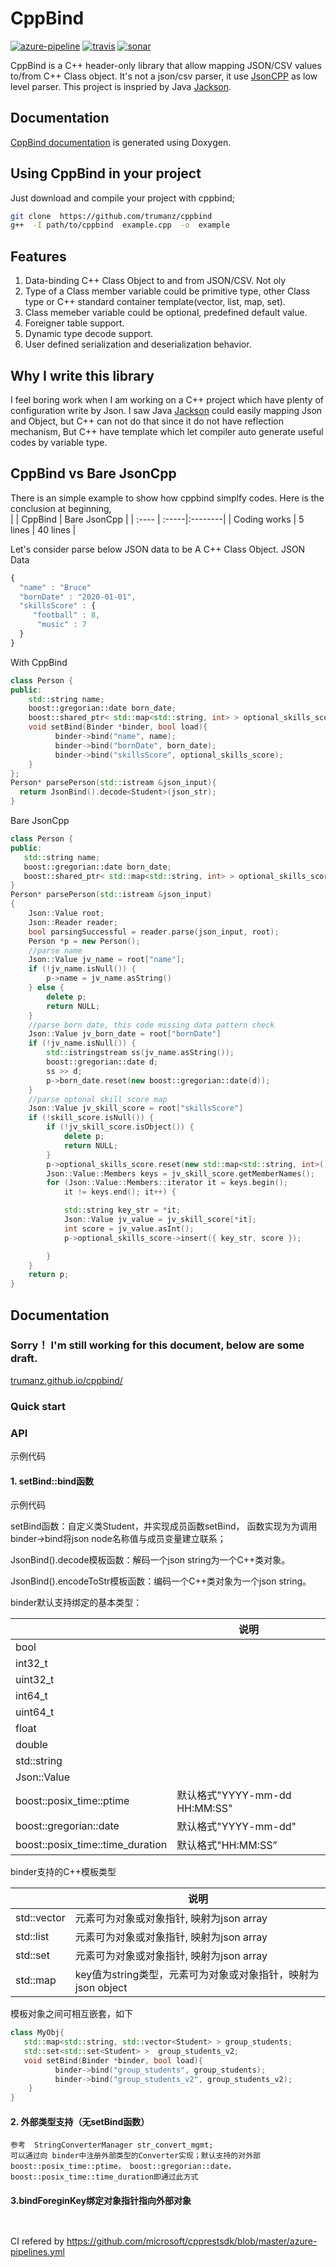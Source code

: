 # CppBind



[![azure-pipeline](https://dev.azure.com/trumanckzhou/trumanckzhou/_apis/build/status/trumanz.cppbind?branchName=master)](https://dev.azure.com/trumanckzhou/trumanckzhou/_build/latest?definitionId=1&branchName=master)
[![travis](https://api.travis-ci.org/trumanz/cppbind.svg?branch=master)](https://travis-ci.org/github/trumanz/cppbind)
[![sonar](https://sonarcloud.io/api/project_badges/measure?project=trumanz_cppbind&metric=alert_status)](https://sonarcloud.io/dashboard?id=trumanz_cppbind) 


CppBind is a C++ header-only library that allow mapping JSON/CSV values to/from C++ Class object. It's not a json/csv parser, it use [JsonCPP](https://github.com/open-source-parsers/jsoncpp) as low level parser. This project is inspried by Java [Jackson](https://github.com/FasterXML/jackson).


## Documentation
[CppBind documentation](http://trumanz.github.io/cppbind/) is generated using Doxygen.

## Using CppBind in your project
Just download and compile your project with cppbind;
```bash
git clone  https://github.com/trumanz/cppbind
g++  -I path/to/cppbind  example.cpp  -o  example
```

## Features
1. Data-binding C++ Class Object to and from JSON/CSV. Not oly 
2. Type of a Class member variable could be primitive type, other Class type or C++ standard container template(vector, list, map, set).
3. Class memeber variable could be  optional, predefined default value.
4. Foreigner table support. 
5. Dynamic type decode support.
6. User defined serialization and deserialization behavior.


## Why I write this library
I feel boring work when I am working on a C++ project which have plenty of configuration write by Json. I saw Java [Jackson](https://github.com/FasterXML/jackson) could easily mapping Json and Object, but C++ can not do that since it do not have reflection mechanism,  But C++ have template which let compiler auto generate useful codes by variable type.


## CppBind vs Bare JsonCpp

There is an simple example to show how cppbind simplfy codes. Here is the conclusion at beginning,   
| | CppBind |  Bare JsonCpp |
| :---- | :-----|:--------|
| Coding works | 5 lines | 40 lines |


Let's consider parse below JSON data to be A C++ Class Object.
JSON Data
```javascript
{
  "name" : "Bruce"
  "bornDate" : "2020-01-01",
  "skillsScore" : { 
     "football" : 8, 
      "music" : 7 
  }
}
```
With CppBind
```c++
class Person {
public:
    std::string name;
    boost::gregorian::date born_date;
    boost::shared_ptr< std::map<std::string, int> > optional_skills_score;
    void setBind(Binder *binder, bool load){
          binder->bind("name", name);
          binder->bind("bornDate", born_date);
          binder->bind("skillsScore", optional_skills_score);
    }
};
Person* parsePerson(std::istream &json_input){
  return JsonBind().decode<Student>(json_str);
}
```
Bare JsonCpp
```c++
class Person {
public:
   std::string name;
   boost::gregorian::date born_date;
   boost::shared_ptr< std::map<std::string, int> > optional_skills_score;
}
Person* parsePerson(std::istream &json_input)
{
    Json::Value root;
    Json::Reader reader;
    bool parsingSuccessful = reader.parse(json_input, root);
    Person *p = new Person();
    //parse name
    Json::Value jv_name = root["name"];
    if (!jv_name.isNull()) {
        p->name = jv_name.asString()
    } else {
        delete p;
        return NULL;
    }
    //parse born date, this code missing data pattern check
    Json::Value jv_born_date = root["bornDate"]
    if (!jv_name.isNull()) {
        std::istringstream ss(jv_name.asString());
        boost::gregorian::date d;
        ss >> d;
        p->born_date.reset(new boost::gregorian::date(d));
    }
    //parse optonal skill score map
    Json::Value jv_skill_score = root["skillsScore"]
    if (!skill_score.isNull()) {
        if (!jv_skill_score.isObject()) {
            delete p;
            return NULL;
        }
        p->optional_skills_score.reset(new std::map<std::string, int>());
        Json::Value::Members keys = jv_skill_score.getMemberNames();
        for (Json::Value::Members::iterator it = keys.begin(); 
            it != keys.end(); it++) {

            std::string key_str = *it;
            Json::Value jv_value = jv_skill_score[*it];
            int score = jv_value.asInt();
            p->optional_skills_score->insert({ key_str, score });

        }
    }
    return p;
}
```

## Documentation
### Sorry！ I'm still working for this document, below are some draft.
[trumanz.github.io/cppbind/](https://trumanz.github.io/cppbind/)


### Quick start


### API

示例代码



#### 1. setBind::bind函数

示例代码

setBind函数：自定义类Student，并实现成员函数setBind， 函数实现为为调用binder->bind将json node名称值与成员变量建立联系；

JsonBind().decode模板函数：解码一个json string为一个C++类对象。

JsonBind().encodeToStr模板函数：编码一个C++类对象为一个json string。

binder默认支持绑定的基本类型：

|                                  | 说明                          |
| :------------------------------- | ----------------------------- |
| bool                             |                               |
| int32_t                          |                               |
| uint32_t                         |                               |
| int64_t                          |                               |
| uint64_t                         |                               |
| float                            |                               |
| double                           |                               |
| std::string                      |                               |
| Json::Value                      |                               |
| boost::posix_time::ptime         | 默认格式"YYYY-mm-dd HH:MM:SS" |
| boost::gregorian::date           | 默认格式"YYYY-mm-dd"          |
| boost::posix_time::time_duration | 默认格式"HH:MM:SS”            |

binder支持的C++模板类型

|             | 说明                                                         |
| ----------- | ------------------------------------------------------------ |
| std::vector | 元素可为对象或对象指针,  映射为json array                    |
| std::list   | 元素可为对象或对象指针,  映射为json array                    |
| std::set    | 元素可为对象或对象指针,  映射为json array                    |
| std::map    | key值为string类型，元素可为对象或对象指针，映射为json object |

 模板对象之间可相互嵌套，如下

```c++
class MyObj{
   std::map<std::string, std::vector<Student> > group_students;
   std::set<std::set<Student> >  group_students_v2;
   void setBind(Binder *binder, bool load){
          binder->bind("group_students", group_students);
          binder->bind("group_students_v2", group_students_v2);
    }
}
```



#### 2. 外部类型支持（无setBind函数）

```
参考  StringConverterManager str_convert_mgmt;
可以通过向 binder中注册外部类型的Converter实现；默认支持的对外部boost::posix_time::ptime， boost::gregorian::date， boost::posix_time::time_duration即通过此方式
```

#### 3.bindForeginKey绑定对象指针指向外部对象

```

```

```

```

CI refered by 
https://github.com/microsoft/cpprestsdk/blob/master/azure-pipelines.yml
